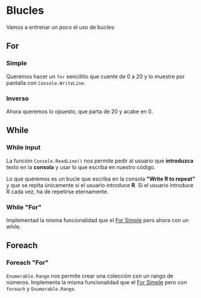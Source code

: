 # Blucles

Vamos a entrenar un poco el uso de bucles:

## For

### Simple

Queremos hacer un `for` sencillito que cuente de 0 a 20 y lo muestre por pantalla con `Console.WriteLine`.


### Inverso

Ahora queremos lo opuesto, que parta de 20 y acabe en 0.


## While

### While input

La función `Console.ReadLine()` nos permite pedir al usuario que **introduzca** texto en la **consola** y usar lo que escriba en nuestro código.

Lo que queremos es un bucle que escriba en la consola **"Write R to repeat"** y que se repita únicamente si el usuario introduce **R**. Si el usuario introduce R cada vez, ha de repetirse eternamente.

### While "For"

Implementad la misma funcionalidad que el [For Simple](#simple) pero ahora con un while.


## Foreach

### Foreach "For"

`Enumerable.Range` nos permite crear una colección con un rango de números. Implementa la misma funcionalidad que el [For Simple](#simple) pero con `foreach` y `Enumerable.Range`.